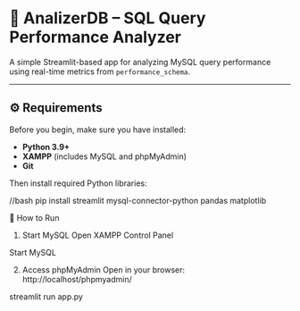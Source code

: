 # 🧠 AnalizerDB – SQL Query Performance Analyzer

A simple Streamlit-based app for analyzing MySQL query performance using real-time metrics from `performance_schema`.

---

## ⚙️ Requirements

Before you begin, make sure you have installed:

- **Python 3.9+**
- **XAMPP** (includes MySQL and phpMyAdmin)
- **Git**

Then install required Python libraries:

//bash
pip install streamlit mysql-connector-python pandas matplotlib


🚀 How to Run
1. Start MySQL
Open XAMPP Control Panel

Start MySQL

2. Access phpMyAdmin
Open in your browser:
http://localhost/phpmyadmin/


streamlit run app.py



